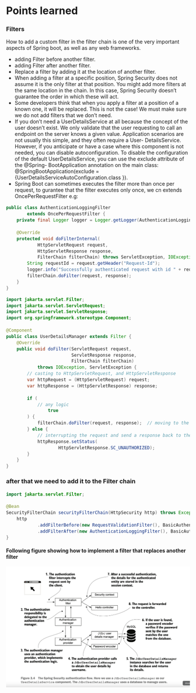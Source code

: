 # Points learned

### Filters

How to add a custom filter in the filter chain is one of the very important aspects of Spring boot, as well as any web
frameworks.

* adding Filter before another filter.
* adding Filter after another filter.
* Replace a filter by adding it at the location of another filter.
* When adding a filter at a specific position, Spring Security does not assume it is the only filter at that position.
  You might add more filters at the same location in the chain. In this case, Spring Security doesn’t
  guarantee the order in which these will act.
* Some developers think that when you apply a filter at a position of a known one, it will be replaced. This is not the
  case! We must make sure we do
  not add filters that we don’t need.
* If you don’t need a UserDetailsService at all because the concept of the user doesn’t exist. We
  only validate that the user requesting to call an endpoint on the server knows a given
  value. Application scenarios are not usually this simple, and they often require a User-
  DetailsService. However, if you anticipate or have a case where this component is
  not needed, you can disable autoconfiguration. To disable the configuration of the
  default UserDetailsService, you can use the exclude attribute of the @Spring-
  BootApplication annotation on the main class: @SpringBootApplication(exclude =
  {UserDetailsServiceAutoConfiguration.class }).
* Spring Boot can sometimes executes the filter more than once per request, to gurantee that the filter
  executes only once, we cn extends OncePerRequestFilter e.g:

```java 
public class AuthenticationLoggingFilter
        extends OncePerRequestFilter {
    private final Logger logger = Logger.getLogger(AuthenticationLoggingFilter.class.getName());

    @Override
    protected void doFilterInternal(
            HttpServletRequest request,
            HttpServletResponse response,
            FilterChain filterChain) throws ServletException, IOException {
        String requestId = request.getHeader("Request-Id");
        logger.info("Successfully authenticated request with id " + requestId);
        filterChain.doFilter(request, response);
    }
}
```

```java 
import jakarta.servlet.Filter;
import jakarta.servlet.ServletRequest;
import jakarta.servlet.ServletResponse;
import org.springframework.stereotype.Component;

@Component
public class UserDetailsManager extends Filter {
    @Override
    public void doFilter(ServletRequest request,
                         ServletResponse response,
                         FilterChain filterChain)
            throws IOException, ServletException {
        // casting to HttpServletRequest, and HttpServletResponse
        var httpRequest = (HttpServletRequest) request;
        var httpResponse = (HttpServletResponse) response;

        if (
            // any logic
                true
        ) {
            filterChain.doFilter(request, response);  // moving to the next Filter in the filter chain
        } else {
            // interrupting the request and send a response back to the user, by setting an appropriate Status code
            httpResponse.setStatus(
                    HttpServletResponse.SC_UNAUTHORIZED);
        }
    }
}
```

### after that we need to add it to the Filter chain

```java 
import jakarta.servlet.Filter;

@Bean
SecurityFilterChain securityFilterChain(HttpSecurity http) throws Exception {
    http
            .addFilterBefore(new RequestValidationFilter(), BasicAuthenticationFilter.class)
            .addFilterAfter(new AuthenticationLoggingFilter(), BasicAuthenticationFilter.class);
}
```

#### Following figure showing how to implement a filter that replaces another filter

![JSBCUserDetailManager.png](src/main/resources/JSBCUserDetailManager.png)